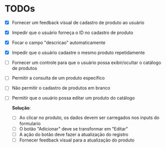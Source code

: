 # TODOs

- [X] Fornecer um feedback visual de cadastro de produto ao usuário
- [X] Impedir que o usuário forneça o ID no cadastro de produto
- [X] Focar o campo "descricao" automaticamente
- [X] Impedir que o usuário cadastre o mesmo produto repetidamente
- [ ] Fornecer um controle para que o usuário possa exibir/ocultar o catálogo de produtos
- [ ] Permitir a consulta de um produto específico
- [ ] Não permitir o cadastro de produtos em branco
- [ ] Permitir que o usuário possa editar um produto do catálogo
    
    **Solução**:
    - [ ] Ao clicar no produto, os dados devem ser carregados nos inputs do formulario
    - [ ] O botão "Adicionar" deve se transformar em "Editar"
    - [ ] A ação do botão deve fazer a atualização do registro
    - [ ] Fornecer feedback visual para a atualização do produto